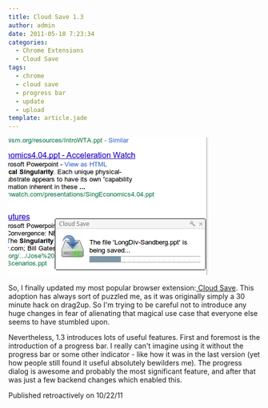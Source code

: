 ```yaml
---
title: Cloud Save 1.3
author: admin
date: 2011-05-10 7:23:34
categories:
  - Chrome Extensions
  - Cloud Save
tags: 
  - chrome
  - cloud save
  - progress bar
  - update
  - upload
template: article.jade
---
```


[![](Screenshot-14.png "Screenshot-14")](Screenshot-14.png)

So, I finally updated my most popular browser extension:[ Cloud Save](https://chrome.google.com/webstore/detail/omiekjeapoonbhiemenfoccbdpeagdah). This adoption has always sort of puzzled me, as it was originally simply a 30 minute hack on drag2up. So I'm trying to be careful not to introduce any huge changes in fear of alienating that magical use case that everyone else seems to have stumbled upon.

Nevertheless, 1.3 introduces lots of useful features. First and foremost is the introduction of a progress bar. I really can't imagine using it without the progress bar or some other indicator - like how it was in the last version (yet how people still found it useful absolutely bewilders me). The progress dialog is awesome and probably the most significant feature, and after that was just a few backend changes which enabled this.

Published retroactively on 10/22/11
